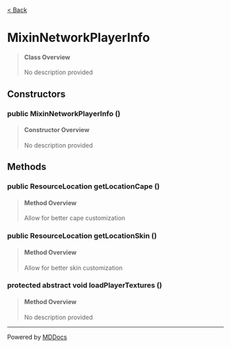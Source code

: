 [< Back](..)
# MixinNetworkPlayerInfo #
>#### Class Overview ####
>No description provided
## Constructors ##
### public MixinNetworkPlayerInfo () ###
>#### Constructor Overview ####
>No description provided
>
## Methods ##
### public ResourceLocation getLocationCape () ###
>#### Method Overview ####
>Allow for better cape customization
>
### public ResourceLocation getLocationSkin () ###
>#### Method Overview ####
>Allow for better skin customization
>
### protected abstract void loadPlayerTextures () ###
>#### Method Overview ####
>No description provided
>

---
Powered by [MDDocs](https://github.com/VRCube/MDDocs)